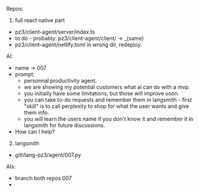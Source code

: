 
Repos:
1. full react native part
- pz3/client-agent/server/index.ts
- to do - probably: pz3/client-agent/client/ -> _(same) 
- pz3/client-agent/netlify.toml in wrong dir, redeploy.

AI:
 - name -> 007
 - prompt: 
    - personnal productivity agent.
    - we are showing my potential customers what ai can do with a mvp.
    - you initially have some limitations, but those will improve soon.
    - you can take to-do requests and remember them in langsmith - first "skill" is to call perplexity to shop for what the user wants and give them info.
    - you will learn the users name if you don't know it and remember it in langsmith for future discussions.
 - How can I help?


2. langsmith  
- gitl/lang-pz3/agent/007.py


AIs:
  - branch both repos 007
  - 

